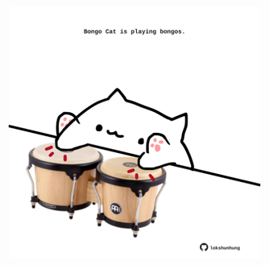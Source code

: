 <!-- built at 24/05/2021, 24:16:24 UTC -->
<p align="center">
  <img width="500" height="500" src="./ReadmeImage.svg">
</p>

